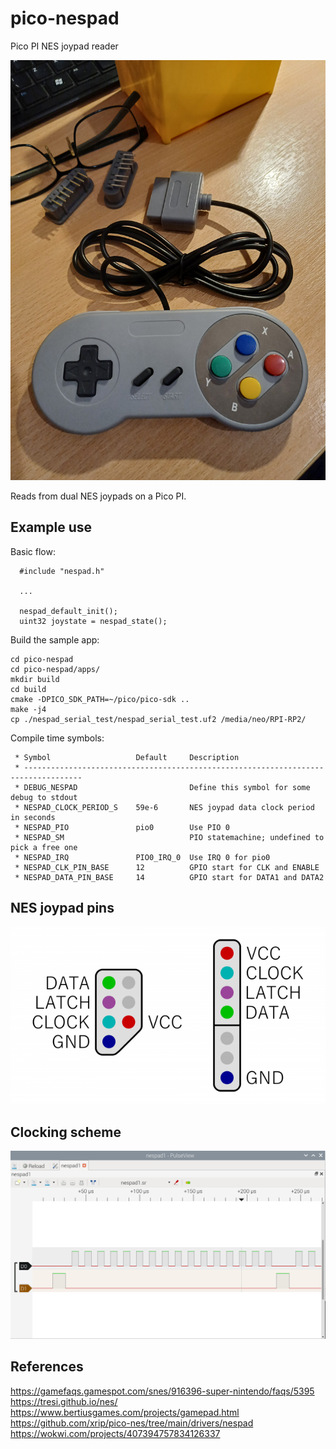 # pico-nespad
Pico PI NES joypad reader

![image](docs/nes_joypad.jpg)

Reads from dual NES joypads on a Pico PI.

## Example use
Basic flow:
```
  #include "nespad.h"

  ...

  nespad_default_init();
  uint32 joystate = nespad_state();
```

Build the sample app:
```
cd pico-nespad
cd pico-nespad/apps/
mkdir build
cd build
cmake -DPICO_SDK_PATH=~/pico/pico-sdk ..
make -j4
cp ./nespad_serial_test/nespad_serial_test.uf2 /media/neo/RPI-RP2/
```

Compile time symbols:
```
 * Symbol                   Default     Description
 * -----------------------------------------------------------------------------------
 * DEBUG_NESPAD                         Define this symbol for some debug to stdout
 * NESPAD_CLOCK_PERIOD_S    59e-6       NES joypad data clock period in seconds
 * NESPAD_PIO               pio0        Use PIO 0
 * NESPAD_SM                            PIO statemachine; undefined to pick a free one
 * NESPAD_IRQ               PIO0_IRQ_0  Use IRQ 0 for pio0
 * NESPAD_CLK_PIN_BASE      12          GPIO start for CLK and ENABLE
 * NESPAD_DATA_PIN_BASE     14          GPIO start for DATA1 and DATA2
```
## NES joypad pins

![image](docs/nes_joypad_pins.png)

## Clocking scheme

![image](docs/nes_joypad_clocks.png)

## References
https://gamefaqs.gamespot.com/snes/916396-super-nintendo/faqs/5395<br/>
https://tresi.github.io/nes/<br/>
https://www.bertiusgames.com/projects/gamepad.html<br/>
https://github.com/xrip/pico-nes/tree/main/drivers/nespad<br/>
https://wokwi.com/projects/407394757834126337<br/>

